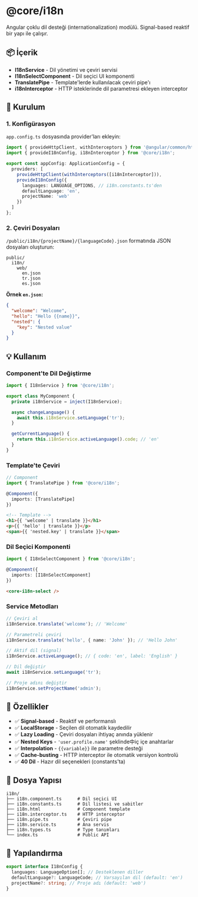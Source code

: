 # @core/i18n

Angular çoklu dil desteği (internationalization) modülü. Signal-based reaktif bir yapı ile çalışır.

## 📦 İçerik

- **I18nService** - Dil yönetimi ve çeviri servisi
- **I18nSelectComponent** - Dil seçici UI komponenti
- **TranslatePipe** - Template'lerde kullanılacak çeviri pipe'ı
- **i18nInterceptor** - HTTP isteklerinde dil parametresi ekleyen interceptor

## 🚀 Kurulum

### 1. Konfigürasyon

`app.config.ts` dosyasında provider'ları ekleyin:

```typescript
import { provideHttpClient, withInterceptors } from '@angular/common/http';
import { provideI18nConfig, i18nInterceptor } from '@core/i18n';

export const appConfig: ApplicationConfig = {
  providers: [
    provideHttpClient(withInterceptors([i18nInterceptor])),
    provideI18nConfig({
      languages: LANGUAGE_OPTIONS, // i18n.constants.ts'den
      defaultLanguage: 'en',
      projectName: 'web'
    })
  ]
};
```

### 2. Çeviri Dosyaları

`/public/i18n/{projectName}/{languageCode}.json` formatında JSON dosyaları oluşturun:

```
public/
  i18n/
    web/
      en.json
      tr.json
      es.json
```

**Örnek `en.json`:**

```json
{
  "welcome": "Welcome",
  "hello": "Hello {{name}}",
  "nested": {
    "key": "Nested value"
  }
}
```

## 💡 Kullanım

### Component'te Dil Değiştirme

```typescript
import { I18nService } from '@core/i18n';

export class MyComponent {
  private i18nService = inject(I18nService);

  async changeLanguage() {
    await this.i18nService.setLanguage('tr');
  }

  getCurrentLanguage() {
    return this.i18nService.activeLanguage().code; // 'en'
  }
}
```

### Template'te Çeviri

```typescript
// Component
import { TranslatePipe } from '@core/i18n';

@Component({
  imports: [TranslatePipe]
})
```

```html
<!-- Template -->
<h1>{{ 'welcome' | translate }}</h1>
<p>{{ 'hello' | translate }}</p>
<span>{{ 'nested.key' | translate }}</span>
```

### Dil Seçici Komponenti

```typescript
import { I18nSelectComponent } from '@core/i18n';

@Component({
  imports: [I18nSelectComponent]
})
```

```html
<core-i18n-select />
```

### Service Metodları

```typescript
// Çeviri al
i18nService.translate('welcome'); // 'Welcome'

// Parametreli çeviri
i18nService.translate('hello', { name: 'John' }); // 'Hello John'

// Aktif dil (signal)
i18nService.activeLanguage(); // { code: 'en', label: 'English' }

// Dil değiştir
await i18nService.setLanguage('tr');

// Proje adını değiştir
i18nService.setProjectName('admin');
```

## 🎯 Özellikler

- ✅ **Signal-based** - Reaktif ve performanslı
- ✅ **LocalStorage** - Seçilen dil otomatik kaydedilir
- ✅ **Lazy Loading** - Çeviri dosyaları ihtiyaç anında yüklenir
- ✅ **Nested Keys** - `'user.profile.name'` şeklinde中iç içe anahtarlar
- ✅ **Interpolation** - `{{variable}}` ile parametre desteği
- ✅ **Cache-busting** - HTTP interceptor ile otomatik versiyon kontrolü
- ✅ **40 Dil** - Hazır dil seçenekleri (constants'ta)

## 📁 Dosya Yapısı

```
i18n/
├── i18n.component.ts      # Dil seçici UI
├── i18n.constants.ts      # Dil listesi ve sabitler
├── i18n.html              # Component template
├── i18n.interceptor.ts    # HTTP interceptor
├── i18n.pipe.ts           # Çeviri pipe
├── i18n.service.ts        # Ana servis
├── i18n.types.ts          # Type tanımları
└── index.ts               # Public API
```

## 🔧 Yapılandırma

```typescript
export interface I18nConfig {
  languages: LanguageOption[]; // Desteklenen diller
  defaultLanguage?: LanguageCode; // Varsayılan dil (default: 'en')
  projectName?: string; // Proje adı (default: 'web')
}
```

